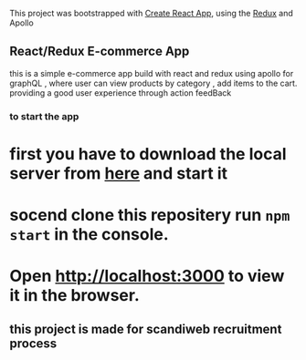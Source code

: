 This project was bootstrapped with [Create React App](https://github.com/facebook/create-react-app), using the [Redux](https://redux.js.org/) and Apollo 

## React/Redux E-commerce App


this is a simple e-commerce app build with react and redux using apollo for graphQL , where user can view products by category , add items to the cart.
providing a good user experience through action feedBack 
### to start the app 
# first you have to download the local server from  [here](https://github.com/scandiweb/junior-react-endpoint.git) and start it 
# socend clone this repositery  run `npm start` in the console.
# Open [http://localhost:3000](http://localhost:3000) to view it in the browser.





## this project is made for scandiweb recruitment process 


